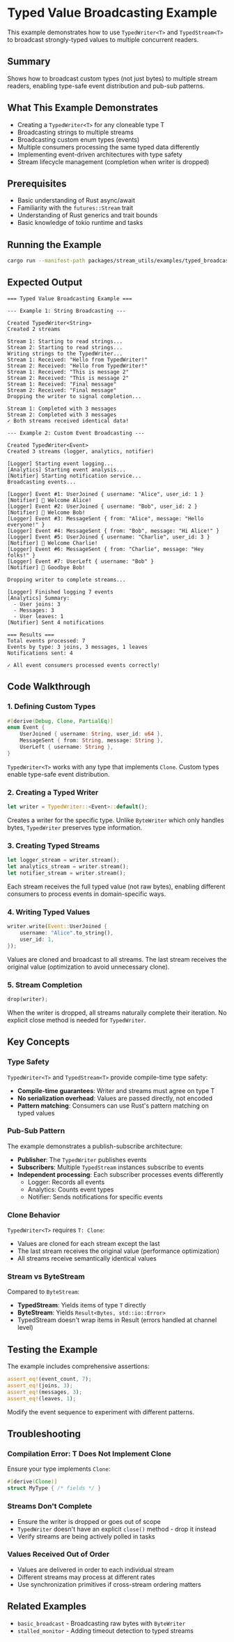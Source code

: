 # Typed Value Broadcasting Example

This example demonstrates how to use `TypedWriter<T>` and `TypedStream<T>` to broadcast strongly-typed values to multiple concurrent readers.

## Summary

Shows how to broadcast custom types (not just bytes) to multiple stream readers, enabling type-safe event distribution and pub-sub patterns.

## What This Example Demonstrates

- Creating a `TypedWriter<T>` for any cloneable type T
- Broadcasting strings to multiple streams
- Broadcasting custom enum types (events)
- Multiple consumers processing the same typed data differently
- Implementing event-driven architectures with type safety
- Stream lifecycle management (completion when writer is dropped)

## Prerequisites

- Basic understanding of Rust async/await
- Familiarity with the `futures::Stream` trait
- Understanding of Rust generics and trait bounds
- Basic knowledge of tokio runtime and tasks

## Running the Example

```bash
cargo run --manifest-path packages/stream_utils/examples/typed_broadcast/Cargo.toml
```

## Expected Output

```
=== Typed Value Broadcasting Example ===

--- Example 1: String Broadcasting ---

Created TypedWriter<String>
Created 2 streams

Stream 1: Starting to read strings...
Stream 2: Starting to read strings...
Writing strings to the TypedWriter...
Stream 1: Received: "Hello from TypedWriter!"
Stream 2: Received: "Hello from TypedWriter!"
Stream 1: Received: "This is message 2"
Stream 2: Received: "This is message 2"
Stream 1: Received: "Final message"
Stream 2: Received: "Final message"
Dropping the writer to signal completion...

Stream 1: Completed with 3 messages
Stream 2: Completed with 3 messages
✓ Both streams received identical data!

--- Example 2: Custom Event Broadcasting ---

Created TypedWriter<Event>
Created 3 streams (logger, analytics, notifier)

[Logger] Starting event logging...
[Analytics] Starting event analysis...
[Notifier] Starting notification service...
Broadcasting events...

[Logger] Event #1: UserJoined { username: "Alice", user_id: 1 }
[Notifier] 📢 Welcome Alice!
[Logger] Event #2: UserJoined { username: "Bob", user_id: 2 }
[Notifier] 📢 Welcome Bob!
[Logger] Event #3: MessageSent { from: "Alice", message: "Hello everyone!" }
[Logger] Event #4: MessageSent { from: "Bob", message: "Hi Alice!" }
[Logger] Event #5: UserJoined { username: "Charlie", user_id: 3 }
[Notifier] 📢 Welcome Charlie!
[Logger] Event #6: MessageSent { from: "Charlie", message: "Hey folks!" }
[Logger] Event #7: UserLeft { username: "Bob" }
[Notifier] 👋 Goodbye Bob!

Dropping writer to complete streams...

[Logger] Finished logging 7 events
[Analytics] Summary:
  - User joins: 3
  - Messages: 3
  - User leaves: 1
[Notifier] Sent 4 notifications

=== Results ===
Total events processed: 7
Events by type: 3 joins, 3 messages, 1 leaves
Notifications sent: 4

✓ All event consumers processed events correctly!
```

## Code Walkthrough

### 1. Defining Custom Types

```rust
#[derive(Debug, Clone, PartialEq)]
enum Event {
    UserJoined { username: String, user_id: u64 },
    MessageSent { from: String, message: String },
    UserLeft { username: String },
}
```

`TypedWriter<T>` works with any type that implements `Clone`. Custom types enable type-safe event distribution.

### 2. Creating a Typed Writer

```rust
let writer = TypedWriter::<Event>::default();
```

Creates a writer for the specific type. Unlike `ByteWriter` which only handles bytes, `TypedWriter` preserves type information.

### 3. Creating Typed Streams

```rust
let logger_stream = writer.stream();
let analytics_stream = writer.stream();
let notifier_stream = writer.stream();
```

Each stream receives the full typed value (not raw bytes), enabling different consumers to process events in domain-specific ways.

### 4. Writing Typed Values

```rust
writer.write(Event::UserJoined {
    username: "Alice".to_string(),
    user_id: 1,
});
```

Values are cloned and broadcast to all streams. The last stream receives the original value (optimization to avoid unnecessary clone).

### 5. Stream Completion

```rust
drop(writer);
```

When the writer is dropped, all streams naturally complete their iteration. No explicit close method is needed for `TypedWriter`.

## Key Concepts

### Type Safety

`TypedWriter<T>` and `TypedStream<T>` provide compile-time type safety:

- **Compile-time guarantees**: Writer and streams must agree on type T
- **No serialization overhead**: Values are passed directly, not encoded
- **Pattern matching**: Consumers can use Rust's pattern matching on typed values

### Pub-Sub Pattern

The example demonstrates a publish-subscribe architecture:

- **Publisher**: The `TypedWriter` publishes events
- **Subscribers**: Multiple `TypedStream` instances subscribe to events
- **Independent processing**: Each subscriber processes events differently
    - Logger: Records all events
    - Analytics: Counts event types
    - Notifier: Sends notifications for specific events

### Clone Behavior

`TypedWriter<T>` requires `T: Clone`:

- Values are cloned for each stream except the last
- The last stream receives the original value (performance optimization)
- All streams receive semantically identical values

### Stream vs ByteStream

Compared to `ByteStream`:

- **TypedStream**: Yields items of type `T` directly
- **ByteStream**: Yields `Result<Bytes, std::io::Error>`
- TypedStream doesn't wrap items in Result (errors handled at channel level)

## Testing the Example

The example includes comprehensive assertions:

```rust
assert_eq!(event_count, 7);
assert_eq!(joins, 3);
assert_eq!(messages, 3);
assert_eq!(leaves, 1);
```

Modify the event sequence to experiment with different patterns.

## Troubleshooting

### Compilation Error: T Does Not Implement Clone

Ensure your type implements `Clone`:

```rust
#[derive(Clone)]
struct MyType { /* fields */ }
```

### Streams Don't Complete

- Ensure the writer is dropped or goes out of scope
- `TypedWriter` doesn't have an explicit `close()` method - drop it instead
- Verify streams are being actively polled in tasks

### Values Received Out of Order

- Values are delivered in order to each individual stream
- Different streams may process at different rates
- Use synchronization primitives if cross-stream ordering matters

## Related Examples

- `basic_broadcast` - Broadcasting raw bytes with `ByteWriter`
- `stalled_monitor` - Adding timeout detection to typed streams
